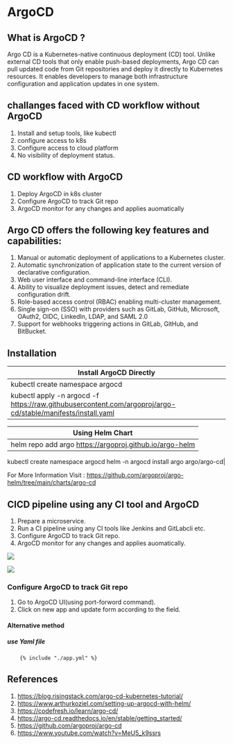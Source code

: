 # ArgoCD

## What is ArgoCD ?
Argo CD is a Kubernetes-native continuous deployment (CD) tool. Unlike external CD tools that only enable push-based deployments, Argo CD can pull updated code from Git repositories and deploy it directly to Kubernetes resources. It enables developers to manage both infrastructure configuration and application updates in one system.

## challanges faced with CD workflow without ArgoCD
1. Install and setup tools, like kubectl
2. configure access to k8s
3. Configure access to cloud platform
4. No visibility of deployment status.

## CD workflow with ArgoCD
1. Deploy ArgoCD in k8s cluster
2. Configure ArgoCD to track Git repo
3. ArgoCD monitor for any changes and applies auomatically 

## Argo CD offers the following key features and capabilities:
1. Manual or automatic deployment of applications to a Kubernetes cluster.
2. Automatic synchronization of application state to the current version of declarative configuration.
3. Web user interface and command-line interface (CLI).
4. Ability to visualize deployment issues, detect and remediate configuration drift.
5. Role-based access control (RBAC) enabling multi-cluster management.
6. Single sign-on (SSO) with providers such as GitLab, GitHub, Microsoft, OAuth2, OIDC, LinkedIn, LDAP, and SAML 2.0
7. Support for webhooks triggering actions in GitLab, GitHub, and BitBucket.

## Installation
|Install ArgoCD Directly|
|-------------------|
|kubectl create namespace argocd
 kubectl apply -n argocd -f https://raw.githubusercontent.com/argoproj/argo-cd/stable/manifests/install.yaml|

|Using Helm Chart|
|------------------|
|helm repo add argo https://argoproj.github.io/argo-helm
 kubectl create namespace argocd
 helm -n argocd install argo argo/argo-cd|

For More Information Visit : https://github.com/argoproj/argo-helm/tree/main/charts/argo-cd

## CICD pipeline using any CI tool and ArgoCD
1. Prepare a microservice.
2. Run a CI pipeline using any CI tools like Jenkins and GitLabcli etc. 
3. Configure ArgoCD to track Git repo.
4. ArgoCD monitor for any changes and applies auomatically.

![](https://images.prismic.io/gspann/c547b13c-da8b-40c4-8cc4-2dc3dbfb69cb_Img+1+CI+CD+Flow+with+Argo+CD.jpg?auto=compress,format)

![](https://containerjournal.com/wp-content/uploads/2021/10/Screen-Shot-2021-10-07-at-7.25.38-PM.png)

### Configure ArgoCD to track Git repo
1. Go to ArgoCD UI(using port-forword command).
2. Click on new app and update form according to the field.

#### Alternative method
##### use Yaml file
        {% include "./app.yml" %}





## References
1. https://blog.risingstack.com/argo-cd-kubernetes-tutorial/
2. https://www.arthurkoziel.com/setting-up-argocd-with-helm/
3. https://codefresh.io/learn/argo-cd/
4. https://argo-cd.readthedocs.io/en/stable/getting_started/
5. https://github.com/argoproj/argo-cd
6. https://www.youtube.com/watch?v=MeU5_k9ssrs

